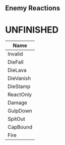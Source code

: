 ## Enemy Reactions
# UNFINISHED
                   
| Name 
|-------------------------------------------------------------------------------------------------------------------------------------------------------------------------------------------------------------------------------------------------------------------------------------------------------|
| Invalid
| DieFall
| DieLava
| DieVanish
| DieStamp
| ReactOnly
| Damage
| GulpDown
| SpitOut
| CapBound
| Fire
